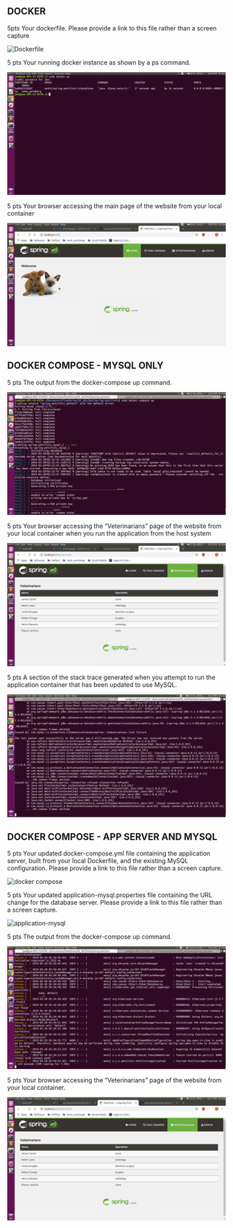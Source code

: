 ## DOCKER
5pts Your dockerfile. Please provide a link to this file rather than a screen capture

![Dockerfile](https://github.com/salemij93/SE_441_HW8/blob/master/Dockerfile)

5 pts Your running docker instance as shown by a ps command.

![Docker ps](https://github.com/salemij93/SE_441_HW8/blob/master/docker_ps.png)

5 pts Your browser accessing the main page of the website from your local container

![First container](https://github.com/salemij93/SE_441_HW8/blob/master/docker_ruuning_in_browser.png)

## DOCKER COMPOSE - MYSQL ONLY

5 pts The output from the docker-compose up command.

![Docker Compose](https://github.com/salemij93/SE_441_HW8/blob/master/docker_compose_up_1.png)

5 pts Your browser accessing the “Veterinarians” page of the website from your local container when you run the application from the host system

![Vets Locally](https://github.com/salemij93/SE_441_HW8/blob/master/docker_compose_run.png)

5 pts A section of the stack trace generated when you attempt to run the application
container that has been updated to use MySQL.

![Container MySQL](https://github.com/salemij93/SE_441_HW8/blob/master/docker_run_part_2.png)

## DOCKER COMPOSE - APP SERVER AND MYSQL

5 pts Your updated docker-compose.yml file containing the application server, built from
your local Dockerfile, and the existing MySQL configuration. Please provide a link
to this file rather than a screen capture.

![docker compose](https://github.com/salemij93/SE_441_HW8/blob/master/docker-compose.yml)

5 pts Your updated application-mysql.properties file containing the URL change for
the database server. Please provide a link to this file rather than a screen capture.

![application-mysql](https://github.com/salemij93/SE_441_HW8/blob/master/application-mysql.properties)

5 pts The output from the docker-compose up command.

![docker-compose](https://github.com/salemij93/SE_441_HW8/blob/master/docker_compose_up_3.png)

5 pts Your browser accessing the “Veterinarians” page of the website from your local container.

![containerized app and SQL](https://github.com/salemij93/SE_441_HW8/blob/master/docker_up_final.png)